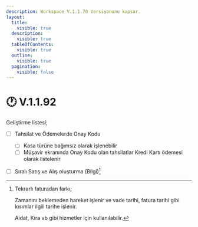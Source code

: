 ```yaml
---
description: Workspace V.1.1.70 Versiyonunu kapsar.
layout:
  title:
    visible: true
  description:
    visible: true
  tableOfContents:
    visible: true
  outline:
    visible: true
  pagination:
    visible: false
---
```


# 🕐 V.1.1.92

Geliştirme listesi;

* [ ] Tahsilat ve Ödemelerde Onay Kodu&#x20;
  * [ ] Kasa türüne bağımsız olarak işlenebilir
  * [ ] Müşavir ekranında Onay Kodu olan tahsilatlar Kredi Kartı ödemesi olarak listelenir
*   [ ] Sıralı Satış  ve Alış oluşturma (Bilgi)[^1]





[^1]: Tekrarlı faturadan farkı;

    Zamanını beklemeden hareket işlenir ve vade tarihi, fatura tarihi gibi kısımlar ilgili tarihe işlenir.

    Aidat, Kira vb gibi hizmetler için kullanılabilir.
